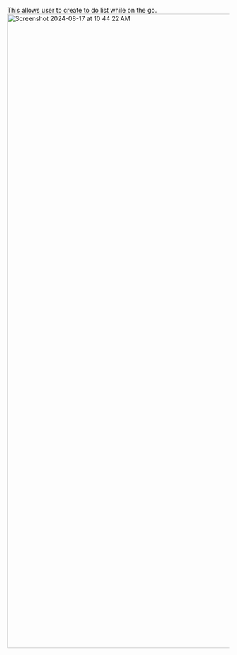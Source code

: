 This allows user to create to do list while on the go.<img width="1436" alt="Screenshot 2024-08-17 at 10 44 22 AM" src="https://github.com/user-attachments/assets/457ed8ce-b357-43eb-82c0-eaa1d7f00486">
